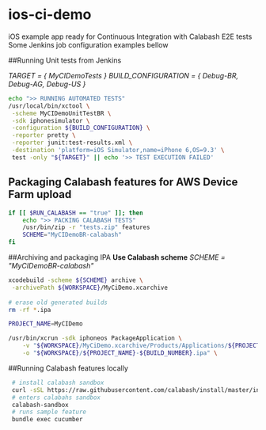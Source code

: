 # ios-ci-demo
iOS example app ready for Continuous Integration with Calabash E2E tests
Some Jenkins job configuration examples bellow

##Running Unit tests from Jenkins

*TARGET = { MyCIDemoTests }*
*BUILD_CONFIGURATION = { Debug-BR, Debug-AG, Debug-US }*
```bash
echo ">> RUNNING AUTOMATED TESTS"
/usr/local/bin/xctool \
 -scheme MyCIDemoUnitTestBR \
 -sdk iphonesimulator \
 -configuration ${BUILD_CONFIGURATION} \
 -reporter pretty \
 -reporter junit:test-results.xml \
 -destination 'platform=iOS Simulator,name=iPhone 6,OS=9.3' \
 test -only "${TARGET}" || echo '>> TEST EXECUTION FAILED'
```

## Packaging Calabash features for AWS Device Farm upload 
```bash
if [[ $RUN_CALABASH == "true" ]]; then
    echo ">> PACKING CALABASH TESTS"
    /usr/bin/zip -r "tests.zip" features
    SCHEME="MyCIDemoBR-calabash"
fi
```

##Archiving and packaging IPA
**Use Calabash scheme**
*SCHEME = "MyCIDemoBR-calabash"*
```bash
xcodebuild -scheme ${SCHEME} archive \
 -archivePath ${WORKSPACE}/MyCiDemo.xcarchive 
 
# erase old generated builds
rm -rf *.ipa

PROJECT_NAME=MyCIDemo

/usr/bin/xcrun -sdk iphoneos PackageApplication \
	-v "${WORKSPACE}/MyCiDemo.xcarchive/Products/Applications/${PROJECT_NAME}.app" \
    -o "${WORKSPACE}/${PROJECT_NAME}-${BUILD_NUMBER}.ipa" \
```

##Running Calabash features locally
```bash
 # install calabash sandbox
 curl -sSL https://raw.githubusercontent.com/calabash/install/master/install-osx.sh | bash
 # enters calabahs sandbox
 calabash-sandbox 
 # runs sample feature
 bundle exec cucumber
 ```
